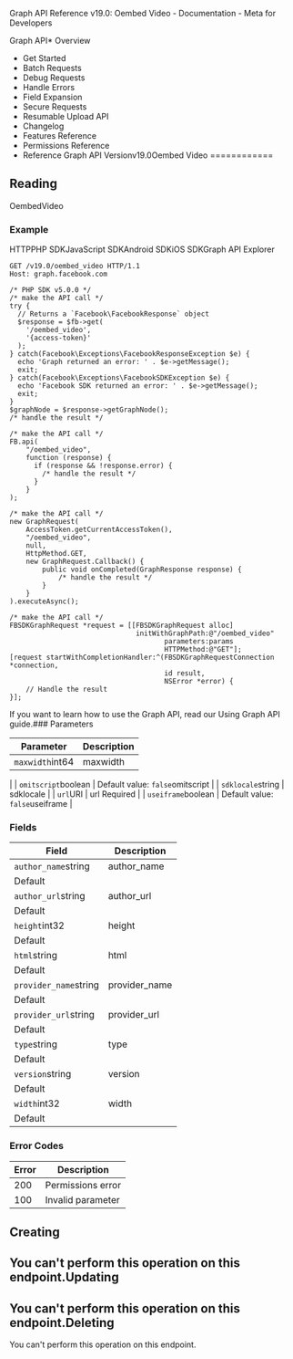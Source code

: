 
Graph API Reference v19.0: Oembed Video - Documentation - Meta for Developers











Graph API* Overview
* Get Started
* Batch Requests
* Debug Requests
* Handle Errors
* Field Expansion
* Secure Requests
* Resumable Upload API
* Changelog
* Features Reference
* Permissions Reference
* Reference
Graph API Versionv19.0Oembed Video
============

Reading
-------

OembedVideo


### Example

HTTPPHP SDKJavaScript SDKAndroid SDKiOS SDKGraph API Explorer
```
GET /v19.0/oembed_video HTTP/1.1
Host: graph.facebook.com
```

```
/* PHP SDK v5.0.0 */
/* make the API call */
try {
  // Returns a `Facebook\FacebookResponse` object
  $response = $fb->get(
    '/oembed_video',
    '{access-token}'
  );
} catch(Facebook\Exceptions\FacebookResponseException $e) {
  echo 'Graph returned an error: ' . $e->getMessage();
  exit;
} catch(Facebook\Exceptions\FacebookSDKException $e) {
  echo 'Facebook SDK returned an error: ' . $e->getMessage();
  exit;
}
$graphNode = $response->getGraphNode();
/* handle the result */
```

```
/* make the API call */
FB.api(
    "/oembed_video",
    function (response) {
      if (response && !response.error) {
        /* handle the result */
      }
    }
);
```

```
/* make the API call */
new GraphRequest(
    AccessToken.getCurrentAccessToken(),
    "/oembed_video",
    null,
    HttpMethod.GET,
    new GraphRequest.Callback() {
        public void onCompleted(GraphResponse response) {
            /* handle the result */
        }
    }
).executeAsync();
```

```
/* make the API call */
FBSDKGraphRequest *request = [[FBSDKGraphRequest alloc]
                               initWithGraphPath:@"/oembed_video"
                                      parameters:params
                                      HTTPMethod:@"GET"];
[request startWithCompletionHandler:^(FBSDKGraphRequestConnection *connection,
                                      id result,
                                      NSError *error) {
    // Handle the result
}];
```
If you want to learn how to use the Graph API, read our Using Graph API guide.### Parameters



| Parameter | Description |
| --- | --- |
| `maxwidth`int64 | maxwidth
 |
| `omitscript`boolean | Default value: `false`omitscript
 |
| `sdklocale`string | sdklocale
 |
| `url`URI | url
Required |
| `useiframe`boolean | Default value: `false`useiframe
 |

### Fields



| Field | Description |
| --- | --- |
| `author_name`string | author\_name
Default |
| `author_url`string | author\_url
Default |
| `height`int32 | height
Default |
| `html`string | html
Default |
| `provider_name`string | provider\_name
Default |
| `provider_url`string | provider\_url
Default |
| `type`string | type
Default |
| `version`string | version
Default |
| `width`int32 | width
Default |

### Error Codes



| Error | Description |
| --- | --- |
| 200 | Permissions error |
| 100 | Invalid parameter |

Creating
--------

You can't perform this operation on this endpoint.Updating
--------

You can't perform this operation on this endpoint.Deleting
--------

You can't perform this operation on this endpoint.
































